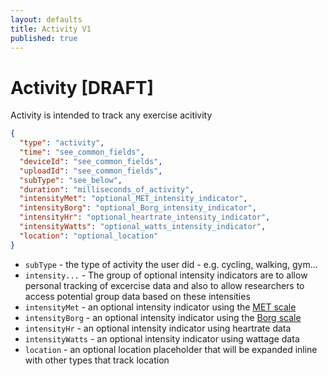 ```yaml
---
layout: defaults
title: Activity V1
published: true
---
```

# Activity [DRAFT]

Activity is intended to track any exercise acitivity

``` json
{
  "type": "activity",
  "time": "see_common_fields",
  "deviceId": "see_common_fields",
  "uploadId": "see_common_fields",
  "subType": "see_below",
  "duration": "milliseconds_of_activity",
  "intensityMet": "optional_MET_intensity_indicator",
  "intensityBorg": "optional_Borg_intensity_indicator",
  "intensityHr": "optional_heartrate_intensity_indicator",
  "intensityWatts": "optional_watts_intensity_indicator",
  "location": "optional_location"
}
```

* `subType` - the type of activity the user did - e.g. cycling, walking, gym...
* `intensity...` - The group of optional intensity indicators are to allow personal tracking of excercise data and also to allow researchers to access potential group data based on these intensities 
* `intensityMet` - an optional intensity indicator using the [MET scale](http://en.wikipedia.org/wiki/Metabolic_equivalent)
* `intensityBorg` - an optional intensity indicator using the [Borg scale](http://en.wikipedia.org/wiki/Borg_scale)
* `intensityHr` -  an optional intensity indicator using heartrate data
* `intensityWatts` - an optional intensity indicator using wattage data
* `location` - an optional location placeholder that will be expanded inline with other types that track location
